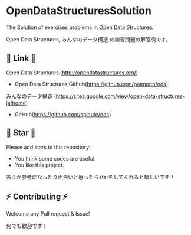 # OpenDataStructuresSolution
The Solution of exercises problems in Open Data Structures.

Open Data Structures, みんなのデータ構造 の練習問題の解答例です。

## 🔗 Link 🔗
Open Data Structures (http://opendatastructures.org/)
- Open Data Structures Github(https://github.com/patmorin/ods)

みんなのデータ構造 (https://sites.google.com/view/open-data-structures-ja/home)
- GitHub(https://github.com/spinute/ods)

## 🌟 Star 🌟
Please add stars to this repository!
- You think some codes are useful.
- You like this project.

答えが参考になったり面白いと思ったらstarをしてくれると嬉しいです！


## ⚡ Contributing ⚡
Welcome any Pull request & Issue!

何でも歓迎です！
 